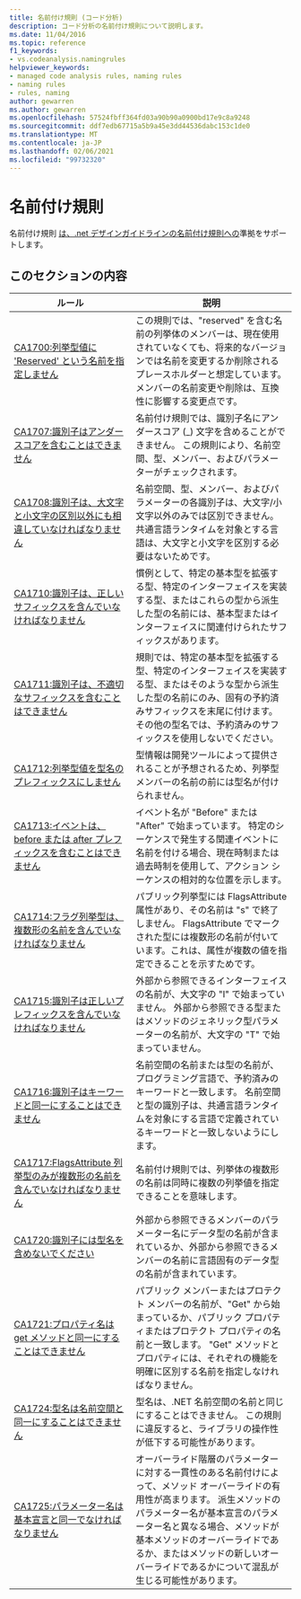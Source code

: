 ```yaml
---
title: 名前付け規則 (コード分析)
description: コード分析の名前付け規則について説明します。
ms.date: 11/04/2016
ms.topic: reference
f1_keywords:
- vs.codeanalysis.namingrules
helpviewer_keywords:
- managed code analysis rules, naming rules
- naming rules
- rules, naming
author: gewarren
ms.author: gewarren
ms.openlocfilehash: 57524fbff364fd03a90b90a0900bd17e9c8a9248
ms.sourcegitcommit: ddf7edb67715a5b9a45e3dd44536dabc153c1de0
ms.translationtype: MT
ms.contentlocale: ja-JP
ms.lasthandoff: 02/06/2021
ms.locfileid: "99732320"
---
```

# <a name="naming-rules"></a>名前付け規則

名前付け規則 [は、.net デザインガイドラインの名前付け規則への](../../../standard/design-guidelines/naming-guidelines.md)準拠をサポートします。

## <a name="in-this-section"></a>このセクションの内容

|ルール|説明|
|----------|-----------------|
|[CA1700:列挙型値に 'Reserved' という名前を指定しません](ca1700.md)|この規則では、"reserved" を含む名前の列挙体のメンバーは、現在使用されていなくても、将来的なバージョンでは名前を変更するか削除されるプレースホルダーと想定しています。 メンバーの名前変更や削除は、互換性に影響する変更点です。|
|[CA1707:識別子はアンダースコアを含むことはできません](ca1707.md)|名前付け規則では、識別子名にアンダースコア (_) 文字を含めることができません。 この規則により、名前空間、型、メンバー、およびパラメーターがチェックされます。|
|[CA1708:識別子は、大文字と小文字の区別以外にも相違していなければなりません](ca1708.md)|名前空間、型、メンバー、およびパラメーターの各識別子は、大文字/小文字以外のみでは区別できません。共通言語ランタイムを対象とする言語は、大文字と小文字を区別する必要はないためです。|
|[CA1710:識別子は、正しいサフィックスを含んでいなければなりません](ca1710.md)|慣例として、特定の基本型を拡張する型、特定のインターフェイスを実装する型、またはこれらの型から派生した型の名前には、基本型またはインターフェイスに関連付けられたサフィックスがあります。|
|[CA1711:識別子は、不適切なサフィックスを含むことはできません](ca1711.md)|規則では、特定の基本型を拡張する型、特定のインターフェイスを実装する型、またはそのような型から派生した型の名前にのみ、固有の予約済みサフィックスを末尾に付けます。 その他の型名では、予約済みのサフィックスを使用しないでください。|
|[CA1712:列挙型値を型名のプレフィックスにしません](ca1712.md)|型情報は開発ツールによって提供されることが予想されるため、列挙型メンバーの名前の前には型名が付けられません。|
|[CA1713:イベントは、before または after プレフィックスを含むことはできません](ca1713.md)|イベント名が "Before" または "After" で始まっています。 特定のシーケンスで発生する関連イベントに名前を付ける場合、現在時制または過去時制を使用して、アクション シーケンスの相対的な位置を示します。|
|[CA1714:フラグ列挙型は、複数形の名前を含んでいなければなりません](ca1714.md)|パブリック列挙型には FlagsAttribute 属性があり、その名前は "s" で終了しません。 FlagsAttribute でマークされた型には複数形の名前が付いています。これは、属性が複数の値を指定できることを示すためです。|
|[CA1715:識別子は正しいプレフィックスを含んでいなければなりません](ca1715.md)|外部から参照できるインターフェイスの名前が、大文字の "I" で始まっていません。  外部から参照できる型またはメソッドのジェネリック型パラメーターの名前が、大文字の "T" で始まっていません。|
|[CA1716:識別子はキーワードと同一にすることはできません](ca1716.md)|名前空間の名前または型の名前が、プログラミング言語で、予約済みのキーワードと一致します。 名前空間と型の識別子は、共通言語ランタイムを対象にする言語で定義されているキーワードと一致しないようにします。|
|[CA1717:FlagsAttribute 列挙型のみが複数形の名前を含んでいなければなりません](ca1717.md)|名前付け規則では、列挙体の複数形の名前は同時に複数の列挙値を指定できることを意味します。|
|[CA1720:識別子には型名を含めないでください](ca1720.md)|外部から参照できるメンバーのパラメーター名にデータ型の名前が含まれているか、外部から参照できるメンバーの名前に言語固有のデータ型の名前が含まれています。|
|[CA1721:プロパティ名は get メソッドと同一にすることはできません](ca1721.md)|パブリック メンバーまたはプロテクト メンバーの名前が、"Get" から始まっているか、パブリック プロパティまたはプロテクト プロパティの名前と一致します。 "Get" メソッドとプロパティには、それぞれの機能を明確に区別する名前を指定しなければなりません。|
|[CA1724:型名は名前空間と同一にすることはできません](ca1724.md)|型名は、.NET 名前空間の名前と同じにすることはできません。 この規則に違反すると、ライブラリの操作性が低下する可能性があります。|
|[CA1725:パラメーター名は基本宣言と同一でなければなりません](ca1725.md)|オーバーライド階層のパラメーターに対する一貫性のある名前付けによって、メソッド オーバーライドの有用性が高まります。 派生メソッドのパラメーター名が基本宣言のパラメーター名と異なる場合、メソッドが基本メソッドのオーバーライドであるか、またはメソッドの新しいオーバーライドであるかについて混乱が生じる可能性があります。|

